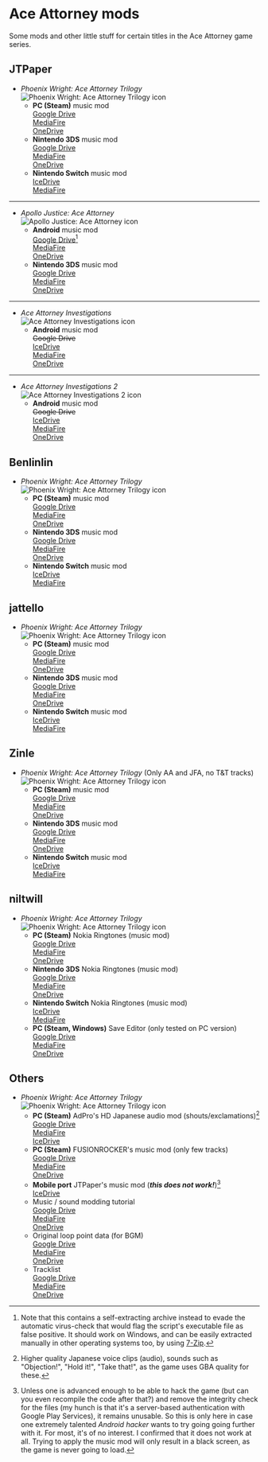 # Ace Attorney mods

Some mods and other little stuff for certain titles in the Ace Attorney game series.

## JTPaper
* _Phoenix Wright: Ace Attorney Trilogy_<br>
![Phoenix Wright: Ace Attorney Trilogy icon](/aat.ico)
   - **PC (Steam)** music mod<br>
[Google Drive](https://drive.google.com/file/d/1fo0W7YuWbfkBedBq41sRWUAw0SXvc4wi/view?usp=sharing)<br>
[MediaFire](https://www.mediafire.com/file/lxeho950lri23na/PWAAT_JTPaper_MusicMod.exe/file)<br>
[OneDrive](https://1drv.ms/u/s!AioBpGMgtsWRbnqgvDw4Owjk6JM?e=aasGRj)
   - **Nintendo 3DS** music mod<br>
[Google Drive](https://drive.google.com/file/d/1ljzJ6gPfOEBqljka7OverlHkCW_xSFpY/view?usp=sharing)<br>
[MediaFire](https://www.mediafire.com/file/eshpr4ntbp5axph/PWAAT_JTPaper%2527s_MusicMod_%2528Nintendo3DS%2529.zip/file)<br>
[OneDrive](https://1drv.ms/u/s!AioBpGMgtsWReD0nA8ppk8zZzRg?e=ZQ71Ic)
   - **Nintendo Switch** music mod<br>
[IceDrive](https://icedrive.net/s/6AB31SYyVhBNuQfkjzxfF3tzViug)<br>
[MediaFire](https://www.mediafire.com/file/7vrwc6qtgkv038w/PWAAT_JTPaper_MusicMod_NintendoSwitch.zip/file)<br>
- - - -
* _Apollo Justice: Ace Attorney_<br>
![Apollo Justice: Ace Attorney icon](/ajaa.ico)
   - **Android** music mod<br> 
[Google Drive](https://drive.google.com/file/d/1DQCXxW3U-S5rP3YLj9VzrybyWOQvFpLV/view?usp=sharing)[^1]<br>
[MediaFire](https://www.mediafire.com/file/9oynjranf4w67rl/AJAA_JTPaper%2527s_MusicMod_%2528Android%2529.zip/file)<br>
[OneDrive](https://1drv.ms/u/s!AioBpGMgtsWRcCz-xc09hgrs9XM?e=roD4ZV)
   - **Nintendo 3DS** music mod<br>
[Google Drive](https://drive.google.com/file/d/1CMrFENf-IH_vAj1ayU53WyW8_aYxA-FQ/view?usp=sharing)<br>
[MediaFire](https://www.mediafire.com/file/2tjhxgji5vd70fi/AJAA_JTPaper%2527s_MusicMod_%2528Nintendo3DS%2529.zip/file)<br>
[OneDrive](https://1drv.ms/u/s!AioBpGMgtsWRb4-R4D5uEOCI0fA?e=cf2RCp)
- - - -
* _Ace Attorney Investigations_<br>
![Ace Attorney Investigations icon](/aai.ico)
   - **Android** music mod<br>
~~Google Drive~~<br>
[IceDrive](https://icedrive.net/s/5tv4SRCbXRQSyGC6uPuywv9PvfFP)<br>
[MediaFire](https://www.mediafire.com/file/aufygi8dskp55wx/AAI_JTPaper_MusicMod_%2528Android%2529.zip/file)<br>
[OneDrive](https://1drv.ms/u/s!AioBpGMgtsWRfRXLjzPi9-uKvQg?e=s1ajQx)
- - - -
* _Ace Attorney Investigations 2_<br>
![Ace Attorney Investigations 2 icon](/aai2.ico)
   - **Android** music mod<br>
~~Google Drive~~<br>
[IceDrive](https://icedrive.net/s/NXuFXk72thTBtvBtN13Y5ZZSjG4t)<br>
[MediaFire](https://www.mediafire.com/file/ifot2zk8gj62kf3/AAI2_JTPaper%2527s_Music_Mod_%2528Android%2529.zip/file)<br>
[OneDrive](https://1drv.ms/u/s!AioBpGMgtsWRdWxz6Kc9Slfxg-M?e=jrVjpb)

## Benlinlin
* _Phoenix Wright: Ace Attorney Trilogy_<br>
![Phoenix Wright: Ace Attorney Trilogy icon](/aat.ico)
   - **PC (Steam)** music mod<br>
[Google Drive](https://drive.google.com/file/d/1TUGpBzxmRd30ZZ_tcJYVtZrovGp27a-u/view?usp=sharing)<br>
[MediaFire](https://www.mediafire.com/file/jnl67jlvg4k7mb5/PWAAT_Benlinlin_MusicMod.exe/file)<br>
[OneDrive](https://1drv.ms/u/s!AioBpGMgtsWRgQPZoCSVj4iTwwfu?e=uWAgZr)
   - **Nintendo 3DS** music mod<br>
[Google Drive](https://drive.google.com/file/d/1eyACHrSfsB2S6Krter-8l0toeaoTVtfl/view?usp=sharing)<br>
[MediaFire](https://www.mediafire.com/file/ny47ic94u4r2w6f/PWAAT_Benlinlin_MusicMod_%2528Nintendo_3DS%2529.zip/file)<br>
[OneDrive](https://1drv.ms/u/s!AioBpGMgtsWRgQSe-JDfGxDFGb_M?e=2y7w8a)
   - **Nintendo Switch** music mod<br>
[IceDrive](https://icedrive.net/s/T3Tu9GCS5iaFDNgYXZuxk58fNwhb)<br>
[MediaFire](https://www.mediafire.com/file/tb2r1s2vao28a14/PWAAT_Benlinlin_MusicMod_NintendoSwitch.zip/file)

## jattello
* _Phoenix Wright: Ace Attorney Trilogy_<br>
![Phoenix Wright: Ace Attorney Trilogy icon](/aat.ico)
   - **PC (Steam)** music mod<br>
[Google Drive](https://drive.google.com/file/d/1hdPJMB8ttUqWEHN7NjHOL5hLHRI2x5rG/view?usp=sharing)<br>
[MediaFire](https://www.mediafire.com/file/orierg60dkuonmc/PWAAT_jattello_MusicMod.exe/file)<br>
[OneDrive](https://1drv.ms/u/s!AioBpGMgtsWRbb3NEr_Kw5VdvlM?e=Ratu57)
   - **Nintendo 3DS** music mod<br>
[Google Drive](https://drive.google.com/file/d/1ECHz3dbJGQ5FGer8Zwg-dWkRYdXO_n_T/view?usp=sharing)<br>
[MediaFire](https://www.mediafire.com/file/oolk1l3sct1pxnb/PWAAT_jattello%2527s_MusicMod_%2528Nintendo3DS%2529.zip/file)<br>
[OneDrive](https://1drv.ms/u/s!AioBpGMgtsWRd-WtKFn7DURQAGc?e=EUOtYg)
   - **Nintendo Switch** music mod<br>
[IceDrive](https://icedrive.net/s/YYT7T1VjPtGCWNgCaQQv3a3zjBTk)<br>
[MediaFire](https://www.mediafire.com/file/9dyvg1m47ha3x8d/PWAAT_jattello_MusicMod_NintendoSwitch.zip/file)

## Zinle
* _Phoenix Wright: Ace Attorney Trilogy_ (Only AA and JFA, no T&T tracks)<br>
![Phoenix Wright: Ace Attorney Trilogy icon](/aat.ico)
   - **PC (Steam)** music mod<br>
[Google Drive](https://drive.google.com/file/d/1l0kWXoL_hZhL-A3Swr_gNG95ivDoJypJ/view?usp=sharing)<br>
[MediaFire](https://www.mediafire.com/file/l1fme47lc17jm1m/PWAAT_Zinle_MusicMod.exe/file)<br>
[OneDrive](https://1drv.ms/u/s!AioBpGMgtsWRbJyJ2RGucdqwSos?e=UD3Oug)
   - **Nintendo 3DS** music mod<br>
[Google Drive](https://drive.google.com/file/d/15Elb5C4tU4iO9sptJDTiVe9QWUpKm-Oz/view?usp=sharing)<br>
[MediaFire](https://www.mediafire.com/file/5lsd69gv7k9w7x4/PWAAT_Zinle%2527s_MusicMod_%2528Nintendo3DS%2529.zip/file)<br>
[OneDrive](https://1drv.ms/u/s!AioBpGMgtsWRdpT9Q9iSvBbdNr0?e=RROVJI)
   - **Nintendo Switch** music mod<br>
[IceDrive](https://icedrive.net/s/6TaAaSNNGaDibP25aSj7zzNgTaTz)<br>
[MediaFire](https://www.mediafire.com/file/1nccbqtvxk4mvuw/PWAAT_Zinle_MusicMod_NintendoSwitch.zip/file)

## niltwill
* _Phoenix Wright: Ace Attorney Trilogy_<br>
![Phoenix Wright: Ace Attorney Trilogy icon](/aat.ico)
   - **PC (Steam)** Nokia Ringtones (music mod)<br>
[Google Drive](https://drive.google.com/file/d/1woAUzDFPRTrvup1pO5k9ugvCek5kqeOl/view?usp=sharing)<br>
[MediaFire](https://www.mediafire.com/file/jzplly1qqonbe1l/PWAAT_NokiaRingtones_MusicMod.exe/file)<br>
[OneDrive](https://1drv.ms/u/s!AioBpGMgtsWRap001pooWhZDlL0?e=ftCX2o)
   - **Nintendo 3DS** Nokia Ringtones (music mod)<br>
[Google Drive](https://drive.google.com/file/d/1me3D8qP96KZ6fky6zO0XG970jp_UYaqt/view?usp=sharing)<br>
[MediaFire](https://www.mediafire.com/file/k3bd57llj4c31dj/PWAAT_Nokia_Ringtones_%2528Nintendo3DS%2529.zip/file)<br>
[OneDrive](https://1drv.ms/u/s!AioBpGMgtsWRa-ikMbBCwG345nI?e=dBJMEE)
   - **Nintendo Switch** Nokia Ringtones (music mod)<br>
[IceDrive](https://icedrive.net/s/B3ZZC33zG3bf5CVNZxttwj5vii53)<br>
[MediaFire](https://www.mediafire.com/file/pqusk0htckp7rj0/PWAAT_Nokia_Ringtones_NintendoSwitch.zip/file)
   - **PC (Steam, Windows)** Save Editor (only tested on PC version)<br>
[Google Drive](https://drive.google.com/file/d/10THldkydMM9AZ13LyP_TS7ttHC1pQSDS/view?usp=sharing)<br>
[MediaFire](https://www.mediafire.com/file/wlsc02sxjyyycsh/PWAAT_SaveEditor.zip/file)<br>
[OneDrive](https://1drv.ms/u/s!AioBpGMgtsWRfCFzInqCJYi5w0w?e=1Adba4)

## Others
* _Phoenix Wright: Ace Attorney Trilogy_<br>
![Phoenix Wright: Ace Attorney Trilogy icon](/aat.ico)
   - **PC (Steam)** AdPro's HD Japanese audio mod (shouts/exclamations)[^2]<br>
[Google Drive](https://drive.google.com/file/d/1nJtiiGyQfSGkClr4b5Ri0Kvpw8Bn03i3/view?usp=sharing)<br>
[MediaFire](https://www.mediafire.com/file/4q4yd5wa2q3vi0x/PWAAT-GS123NS_JPN_HD_Audio_Mod.zip/file)<br>
[IceDrive](https://icedrive.net/s/ATRjzyAXNR7WYjt9jgv3Gh1uDVy3)
   - **PC (Steam)** FUSIONROCKER's music mod (only few tracks)<br>
[Google Drive](https://drive.google.com/file/d/1RH1gu9dcoA5hPs_xxWEQOTGnNADlc6AO/view?usp=sharing)<br>
[MediaFire](https://www.mediafire.com/file/ibjikv5ndu0jr90/PWAAT_FUSIONROCKER_MusicMod.exe/file)<br>
[OneDrive](https://1drv.ms/u/s!AioBpGMgtsWRad1Ym6nWdT3_fYc?e=8lAoTg)
   - **Mobile port** JTPaper's music mod (***this does not work!***)[^3]<br>
[IceDrive](https://icedrive.net/s/ZYhAgDV4g3Qjf4VzXaQ72f5ThfYu)
   - Music / sound modding tutorial<br>
[Google Drive](https://drive.google.com/file/d/1wdr5Hk9LxmNGa1-V1putStDrFQdxiqnM/view?usp=sharing)<br>
[MediaFire](https://www.mediafire.com/file/unlm3sa03v732jx/PWAAT_MusicEditingTutorial.pdf/file)<br>
[OneDrive](https://1drv.ms/b/s!AioBpGMgtsWRfqGofHrLOnLiJ_o?e=ebsIXy)
   - Original loop point data (for BGM)<br>
[Google Drive](https://docs.google.com/spreadsheets/d/1fdtvHS3fViDN7g2pol180Wf8LlTDvna9/edit?usp=sharing&ouid=117728294047388639238&rtpof=true&sd=true)<br>
[MediaFire](https://www.mediafire.com/file/pbdz41x23g7rao9/PWAAT_OST_LoopPoints.xlsx/file)<br>
[OneDrive](https://1drv.ms/x/s!AioBpGMgtsWRelVNsqJRIiwfASY?e=PecUsP)
   - Tracklist<br>
[Google Drive](https://drive.google.com/file/d/1tTTFD53eHFTz-uxyvcQstc7uXBxbgJz2/view?usp=sharing)<br>
[MediaFire](https://www.mediafire.com/file/k1u6ag7mlks03pk/tracklist.txt/file)<br>
[OneDrive](https://1drv.ms/t/s!AioBpGMgtsWRe_LbGH0b6DX4Akk?e=hwC17d)

[^1]: Note that this contains a self-extracting archive instead to evade the automatic virus-check that would flag the script's executable file as false positive. It should work on Windows, and can be easily extracted manually in other operating systems too, by using [7-Zip](https://www.7-zip.org/download.html).
[^2]: Higher quality Japanese voice clips (audio), sounds such as "Objection!", "Hold it!", "Take that!", as the game uses GBA quality for these.
[^3]: Unless one is advanced enough to be able to hack the game (but can you even recompile the code after that?) and remove the integrity check for the files (my hunch is that it's a server-based authentication with Google Play Services), it remains unusable. So this is only here in case one extremely talented *Android hacker* wants to try going going further with it. For most, it's of no interest. I confirmed that it does not work at all. Trying to apply the music mod will only result in a black screen, as the game is never going to load.
